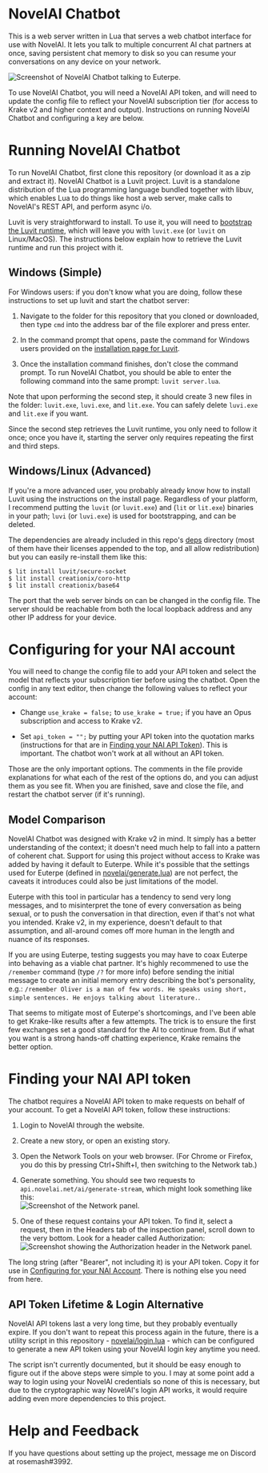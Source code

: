 # NovelAI Chatbot

This is a web server written in Lua that serves a web chatbot interface for use with NovelAI. It lets you talk to multiple concurrent AI chat partners at once, saving persistent chat memory to disk so you can resume your conversations on any device on your network.

![Screenshot of NovelAI Chatbot talking to Euterpe.](https://i.imgur.com/fzYkVLd.png)

To use NovelAI Chatbot, you will need a NovelAI API token, and will need to update the config file to reflect your NovelAI subscription tier (for access to Krake v2 and higher context and output). Instructions on running NovelAI Chatbot and configuring a key are below.

# Running NovelAI Chatbot

To run NovelAI Chatbot, first clone this repository (or download it as a zip and extract it). NovelAI Chatbot is a Luvit project. Luvit is a standalone distribution of the Lua programming language bundled together with libuv, which enables Lua to do things like host a web server, make calls to NovelAI's REST API, and perform async i/o.

Luvit is very straightforward to install. To use it, you will need to [bootstrap the Luvit runtime](https://luvit.io/install.html), which will leave you with `luvit.exe` (or `luvit` on Linux/MacOS). The instructions below explain how to retrieve the Luvit runtime and run this project with it.

## Windows (Simple)

For Windows users: if you don't know what you are doing, follow these instructions to set up luvit and start the chatbot server:

1.  Navigate to the folder for this repository that you cloned or downloaded, then type `cmd` into the address bar of the file explorer and press enter.

2. In the command prompt that opens, paste the command for Windows users provided on the [installation page for Luvit](https://luvit.io/install.html).

3. Once the installation command finishes, don't close the command prompt. To run NovelAI Chatbot, you should be able to enter the following command into the same prompt: `luvit server.lua`.

Note that upon performing the second step, it should create 3 new files in the folder: `luvit.exe`, `luvi.exe`, and `lit.exe`. You can safely delete `luvi.exe` and `lit.exe` if you want.

Since the second step retrieves the Luvit runtime, you only need to follow it once; once you have it, starting the server only requires repeating the first and third steps.

## Windows/Linux (Advanced)

If you're a more advanced user, you probably already know how to install Luvit using the instructions on the install page. Regardless of your platform, I recommend putting the `luvit` (or `luvit.exe`) and (`lit` or `lit.exe`) binaries in your path; `luvi` (or `luvi.exe`) is used for bootstrapping, and can be deleted.

The dependencies are already included in this repo's [deps](deps) directory (most of them have their licenses appended to the top, and all allow redistribution) but you can easily re-install them like this:

```
$ lit install luvit/secure-socket
$ lit install creationix/coro-http
$ lit install creationix/base64
```

The port that the web server binds on can be changed in the config file. The server should be reachable from both the local loopback address and any other IP address for your device.

# Configuring for your NAI account

You will need to change the config file to add your API token and select the model that reflects your subscription tier before using the chatbot. Open the config in any text editor, then change the following values to reflect your account:

* Change `use_krake = false;` to `use_krake = true;` if you have an Opus subscription and access to Krake v2.

* Set `api_token = "";` by putting your API token into the quotation marks (instructions for that are in [Finding your NAI API Token](#finding-your-nai-api-token)). This is important. The chatbot won't work at all without an API token.

Those are the only important options. The comments in the file provide explanations for what each of the rest of the options do, and you can adjust them as you see fit. When you are finished, save and close the file, and restart the chatbot server (if it's running).

## Model Comparison

NovelAI Chatbot was designed with Krake v2 in mind. It simply has a better understanding of the context; it doesn't need much help to fall into a pattern of coherent chat. Support for using this project without access to Krake was added by having it default to Euterpe. While it's possible that the settings used for Euterpe (defined in [novelai/generate.lua](novelai/generate.lua)) are not perfect, the caveats it introduces could also be just limitations of the model.

Euterpe with this tool in particular has a tendency to send very long messages, and to misinterpret the tone of every conversation as being sexual, or to push the conversation in that direction, even if that's not what you intended. Krake v2, in my experience, doesn't default to that assumption, and all-around comes off more human in the length and nuance of its responses.

If you are using Euterpe, testing suggests you may have to coax Euterpe into behaving as a viable chat partner. It's highly recommened to use the `/remember` command (type `/?` for more info) before sending the initial message to create an initial memory entry describing the bot's personality, e.g.: `/remember Oliver is a man of few words. He speaks using short, simple sentences. He enjoys talking about literature.`.

That seems to mitigate most of Euterpe's shortcomings, and I've been able to get Krake-like results after a few attempts. The trick is to ensure the first few exchanges set a good standard for the AI to continue from. But if what you want is a strong hands-off chatting experience, Krake remains the better option.

# Finding your NAI API token

The chatbot requires a NovelAI API token to make requests on behalf of your account. To get a NovelAI API token, follow these instructions:

1. Login to NovelAI through the website.

2. Create a new story, or open an existing story.

3. Open the Network Tools on your web browser. (For Chrome or Firefox, you do this by pressing Ctrl+Shift+I, then switching to the Network tab.)

4. Generate something. You should see two requests to `api.novelai.net/ai/generate-stream`, which might look something like this:  
![Screenshot of the Network panel.](https://i.imgur.com/N2RMLuR.png)

5. One of these request contains your API token. To find it, select a request, then in the Headers tab of the inspection panel, scroll down to the very bottom. Look for a header called Authorization:  
![Screenshot showing the Authorization header in the Network panel.](https://i.imgur.com/UOJKQK4.png)

The long string (after "Bearer", not including it) is your API token. Copy it for use in [Configuring for your NAI Account](#configuring-for-your-nai-account). There is nothing else you need from here.

## API Token Lifetime & Login Alternative

NovelAI API tokens last a very long time, but they probably eventually expire. If you don't want to repeat this process again in the future, there is a utility script in this repository - [novelai/login.lua](novelai/login.lua) - which can be configured to generate a new API token using your NovelAI login key anytime you need.

The script isn't currently documented, but it should be easy enough to figure out if the above steps were simple to you. I may at some point add a way to login using your NovelAI credentials so none of this is necessary, but due to the cryptographic way NovelAI's login API works, it would require adding even more dependencies to this project.

# Help and Feedback

If you have questions about setting up the project, message me on Discord at rosemash#3992.
